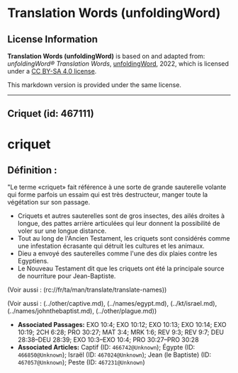 # Translation Words (unfoldingWord)

## License Information

**Translation Words (unfoldingWord)** is based on and adapted from: _unfoldingWord® Translation Words_, [unfoldingWord](https://unfoldingword.org/utw), 2022, which is licensed under a [CC BY-SA 4.0 license](https://creativecommons.org/licenses/by-sa/4.0/legalcode.en).

This markdown version is provided under the same license.



--------------------------------

## Criquet (id: 467111)

criquet
=======

Définition :
------------

"Le terme «criquet» fait référence à une sorte de grande sauterelle volante qui forme parfois un essaim qui est très destructeur, manger toute la végétation sur son passage.

* Criquets et autres sauterelles sont de gros insectes, des ailés droites à longue, des pattes arrière articulées qui leur donnent la possibilité de voler sur une longue distance.
* Tout au long de l'Ancien Testament, les criquets sont considérés comme une infestation écrasante qui détruit les cultures et les animaux.
* Dieu a envoyé des sauterelles comme l'une des dix plaies contre les Egyptiens.
* Le Nouveau Testament dit que les criquets ont été la principale source de nourriture pour Jean\-Baptiste.

(Voir aussi : (rc://fr/ta/man/translate/translate\-names))

(Voir aussi : (../other/captive.md), (../names/egypt.md), (../kt/israel.md), (../names/johnthebaptist.md), (../other/plague.md))

* **Associated Passages:** EXO 10:4; EXO 10:12; EXO 10:13; EXO 10:14; EXO 10:19; 2CH 6:28; PRO 30:27; MAT 3:4; MRK 1:6; REV 9:3; REV 9:7; DEU 28:38–DEU 28:39; EXO 10:3–EXO 10:4; PRO 30:27–PRO 30:28
* **Associated Articles:** Captif (ID: `466742@Unknown`); Égypte (ID: `466850@Unknown`); Israël (ID: `467024@Unknown`); Jean (le Baptiste) (ID: `467057@Unknown`); Peste (ID: `467231@Unknown`)

